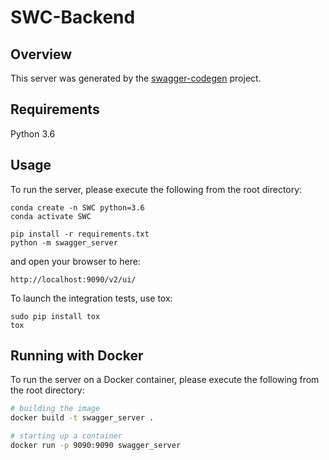 # SWC-Backend

## Overview
This server was generated by the [swagger-codegen](https://github.com/swagger-api/swagger-codegen) project.

## Requirements
Python 3.6

## Usage
To run the server, please execute the following from the root directory:

```
conda create -n SWC python=3.6
conda activate SWC

pip install -r requirements.txt
python -m swagger_server
```

and open your browser to here:

```
http://localhost:9090/v2/ui/
```

To launch the integration tests, use tox:
```
sudo pip install tox
tox
```

## Running with Docker

To run the server on a Docker container, please execute the following from the root directory:

```bash
# building the image
docker build -t swagger_server .

# starting up a container
docker run -p 9090:9090 swagger_server
```